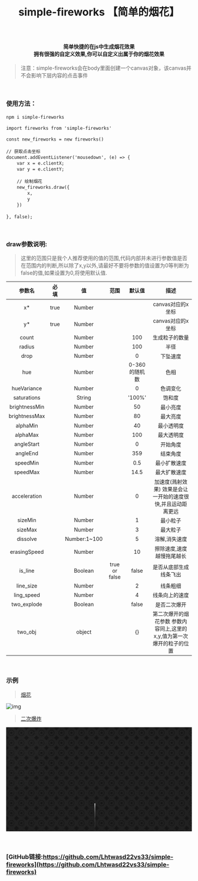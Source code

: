 # <p align="center">simple-fireworks 【简单的烟花】</p>

<br>

#### <p align="center">简单快捷的在js中生成烟花效果 <br> 拥有很强的自定义效果,你可以自定义出属于你的烟花效果 </p>

>注意：simple-fireworks会在body里面创建一个canvas对象，该canvas并不会影响下层内容的点击事件

<br>

### 使用方法：

````
npm i simple-fireworks
````

````
import fireworks from 'simple-fireworks'
````

````
const new_fireworks = new fireworks()

// 获取点击坐标
document.addEventListener('mousedown', (e) => {
    var x = e.clientX;
    var y = e.clientY;

    // 绘制烟花
    new_fireworks.draw({
        x,
        y
    })

}, false);
````

<br>

### draw参数说明:

> 这里的范围只是我个人推荐使用的值的范围,代码内部并未进行参数值是否在范围内的判断,所以除了x,y以外,请最好不要将参数的值设置为0等判断为false的值,如果设置为0,将使用默认值.

| 参数名 | 必填 | 值 |范围| 默认值 | 描述 |
| :---: | :---: | :---: | :---: | :---: | :---: |
|x*|true|Number|||canvas对应的x坐标|
|y*|true|Number|||canvas对应的x坐标|
|count||Number||100|生成粒子的数量|
|radius||Number||100|半径|
|drop||Number||0|下坠速度|
|hue||Number||0-360的随机数|色相|
|hueVariance||Number||0|色调变化|
|saturations||String||'100%'|饱和度|
|brightnessMin||Number||50|最小亮度|
|brightnessMax||Number||80|最大亮度|
|alphaMin||Number||40|最小透明度|
|alphaMax||Number||100|最大透明度|
|angleStart||Number||0|开始角度|
|angleEnd||Number||359|结束角度|
|speedMin||Number||0.5|最小扩散速度|
|speedMax||Number||14.5|最大扩散速度|
|acceleration||Number||0|加速度(溅射效果) 效果是会让一开始的速度很快,并且运动距离更远|
|sizeMin||Number||1|最小粒子|
|sizeMax||Number||3|最大粒子|
|dissolve||Number:1~100||5|溶解,消失速度|
|erasingSpeed||Number||10|擦除速度,速度越慢拖尾越长|
|is_line||Boolean|true or false|false|是否从底部生成线条飞出|
|line_size||Number||2|线条粗细|
|ling_speed||Number||4|线条向上的速度|
|two_explode||Boolean||false|是否二次爆开|
|two_obj||object||{}|第二次爆开的烟花参数 参数内容同上,这里的x,y,值为第一次爆开的粒子的位置|

<br>


### 示例
> [烟花](https://github.com/Lhtwasd22vs33/simple-fireworks/blob/main/examples/%E7%83%9F%E8%8A%B11.html)

![img](./test/fireworks_1.gif)

> [二次爆炸](https://github.com/Lhtwasd22vs33/simple-fireworks/blob/main/examples/%E7%83%9F%E8%8A%B12.html)

![img](./test/fireworks_2.gif)


<br>


### [GitHub链接:https://github.com/Lhtwasd22vs33/simple-fireworks](https://github.com/Lhtwasd22vs33/simple-fireworks)